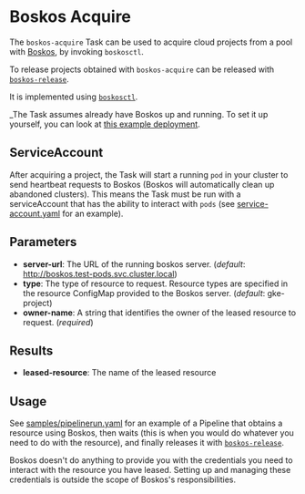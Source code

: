 # Boskos Acquire

The `boskos-acquire` Task can be used to acquire cloud projects from a pool with
[Boskos](https://github.com/kubernetes-sigs/boskos#boskos), by invoking `boskosctl`.

To release projects obtained with `boskos-acquire` can be released with
[`boskos-release`](../boskos-release).

It is implemented using [`boskosctl`](https://github.com/kubernetes-sigs/boskos/tree/master/cmd/boskosctl).

_The Task assumes already have Boskos up and running. To set it up yourself, you
can look at [this example deployment](https://github.com/kubernetes-sigs/boskos/tree/master/deployments/overlays/example).

## ServiceAccount

After acquiring a project, the Task will start a running `pod` in your cluster to send
heartbeat requests to Boskos (Boskos will automatically clean up abandoned clusters).
This means the Task must be run with a serviceAccount that has the ability to interact
with `pods` (see [service-account.yaml](samples/service-account.yaml) for an example).

## Parameters

* **server-url**: The URL of the running boskos server. (_default_: http://boskos.test-pods.svc.cluster.local)
* **type**: The type of resource to request. Resource types are specified in the resource
            ConfigMap provided to the Boskos server. (_default_: gke-project)
* **owner-name**: A string that identifies the owner of the leased resource to request. (_required_)

## Results

* **leased-resource**: The name of the leased resource

## Usage

See [samples/pipelinerun.yaml](samples/pipelinerun.yaml) for an example of a Pipeline that obtains
a resource using Boskos, then waits (this is when you would do whatever you need to do with the resource),
and finally releases it with [`boskos-release`](../boskos-release).

Boskos doesn't do anything to provide you with the credentials you need to interact with the resource you
have leased. Setting up and managing these credentials is outside the scope of Boskos's responsibilities.
